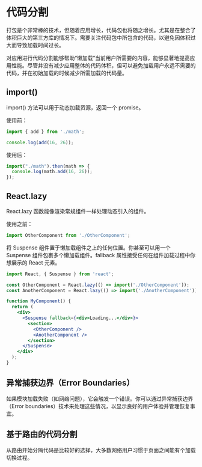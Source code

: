 # 代码分割

打包是个非常棒的技术，但随着应用增长，代码包也将随之增长。尤其是在整合了体积巨大的第三方库的情况下。需要关注代码包中所包含的代码，以避免因体积过大而导致加载时间过长。

对应用进行代码分割能够帮助“懒加载”当前用户所需要的内容，能够显著地提高应用性能。尽管并没有减少应用整体的代码体积，但可以避免加载用户永远不需要的代码，并在初始加载的时候减少所需加载的代码量。

## import()

import() 方法可以用于动态加载资源，返回一个 promise。

使用前：

```javascript
import { add } from './math';

console.log(add(16, 26));
```

使用后：

```javascript
import("./math").then(math => {
  console.log(math.add(16, 26));
});
```

## React.lazy

React.lazy 函数能像渲染常规组件一样处理动态引入的组件。

使用之前：

```jsx
import OtherComponent from './OtherComponent';
```

将 Suspense 组件置于懒加载组件之上的任何位置。你甚至可以用一个 Suspense 组件包裹多个懒加载组件。fallback 属性接受任何在组件加载过程中你想展示的 React 元素。

```jsx
import React, { Suspense } from 'react';

const OtherComponent = React.lazy(() => import('./OtherComponent'));
const AnotherComponent = React.lazy(() => import('./AnotherComponent'));

function MyComponent() {
  return (
    <div>
      <Suspense fallback={<div>Loading...</div>}>
        <section>
          <OtherComponent />
          <AnotherComponent />
        </section>
      </Suspense>
    </div>
  );
}
```

## 异常捕获边界（Error Boundaries）

如果模块加载失败（如网络问题），它会触发一个错误。你可以通过异常捕获边界（Error boundaries）技术来处理这些情况，以显示良好的用户体验并管理恢复事宜。

## 基于路由的代码分割

从路由开始分隔代码是比较好的选择，大多数网络用户习惯于页面之间能有个加载切换过程。
